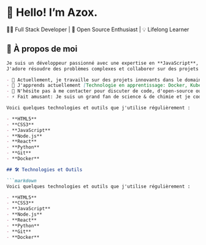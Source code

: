 # 👋 Hello! I’m Azox.

👨‍💻 Full Stack Developer | 🚀 Open Source Enthusiast | 💡 Lifelong Learner

## 🌟 À propos de moi

```markdown
Je suis un développeur passionné avec une expertise en **JavaScript**, **Python**, **Node.js**, **React**, et **DevOps**. 
J'adore résoudre des problèmes complexes et collaborer sur des projets open-source.

- 🔭 Actuellement, je travaille sur des projets innovants dans le domaine de l'intelligence artificielle et des systèmes distribués.
- 🌱 J'apprends actuellement [Technologie en apprentissage: Docker, Kubernetes, IA, etc.].
- 💬 N'hésite pas à me contacter pour discuter de code, d'open-source ou de collaborations !
- ⚡ Fait amusant: Je suis un grand fan de science & de chimie et je code souvent en écoutant des soundtracks épiques !

Voici quelques technologies et outils que j'utilise régulièrement :

- **HTML5**
- **CSS3**
- **JavaScript**
- **Node.js**
- **React**
- **Python**
- **Git**
- **Docker**

## 🛠️ Technologies et Outils

```markdown
Voici quelques technologies et outils que j'utilise régulièrement :

- **HTML5**
- **CSS3**
- **JavaScript**
- **Node.js**
- **React**
- **Python**
- **Git**
- **Docker**
